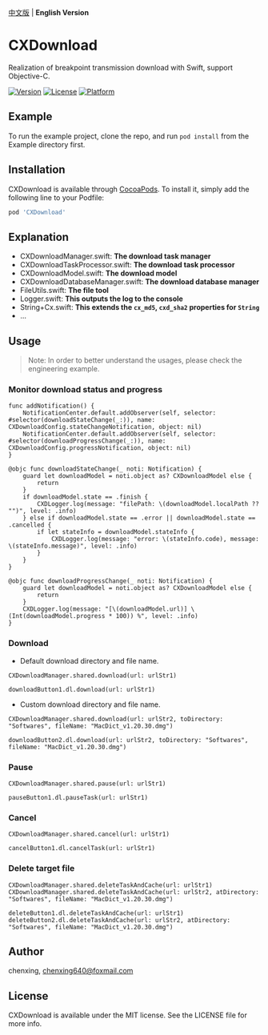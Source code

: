 [中文版](README.md) | **English Version**

# CXDownload

Realization of breakpoint transmission download with Swift, support Objective-C.

[![Version](https://img.shields.io/cocoapods/v/CXDownload.svg?style=flat)](https://cocoapods.org/pods/CXDownload)
[![License](https://img.shields.io/cocoapods/l/CXDownload.svg?style=flat)](https://cocoapods.org/pods/CXDownload)
[![Platform](https://img.shields.io/cocoapods/p/CXDownload.svg?style=flat)](https://cocoapods.org/pods/CXDownload)

## Example

To run the example project, clone the repo, and run `pod install` from the Example directory first.

## Installation

CXDownload is available through [CocoaPods](https://cocoapods.org). To install
it, simply add the following line to your Podfile:

```ruby
pod 'CXDownload'
```

## Explanation

- CXDownloadManager.swift: **The download task manager**
- CXDownloadTaskProcessor.swift: **The download task processor**
- CXDownloadModel.swift: **The download model**
- CXDownloadDatabaseManager.swift: **The download database manager**
- FileUtils.swift: **The file tool**
- Logger.swift: **This outputs the log to the console**
- String+Cx.swift: **This extends the `cx_md5`, `cxd_sha2` properties for `String`**
- ...

## Usage

> Note: In order to better understand the usages, please check the engineering example.

### Monitor download status and progress

```
func addNotification() {
    NotificationCenter.default.addObserver(self, selector: #selector(downloadStateChange(_:)), name: CXDownloadConfig.stateChangeNotification, object: nil)
    NotificationCenter.default.addObserver(self, selector: #selector(downloadProgressChange(_:)), name: CXDownloadConfig.progressNotification, object: nil)
}

@objc func downloadStateChange(_ noti: Notification) {
    guard let downloadModel = noti.object as? CXDownloadModel else {
        return
    }
    if downloadModel.state == .finish {
        CXDLogger.log(message: "filePath: \(downloadModel.localPath ?? "")", level: .info)
    } else if downloadModel.state == .error || downloadModel.state == .cancelled {
        if let stateInfo = downloadModel.stateInfo {
            CXDLogger.log(message: "error: \(stateInfo.code), message: \(stateInfo.message)", level: .info)
        }
    }
}

@objc func downloadProgressChange(_ noti: Notification) {
    guard let downloadModel = noti.object as? CXDownloadModel else {
        return
    }
    CXDLogger.log(message: "[\(downloadModel.url)] \(Int(downloadModel.progress * 100)) %", level: .info)
}
```

### Download

- Default download directory and file name.

```
CXDownloadManager.shared.download(url: urlStr1)
```

```dl
downloadButton1.dl.download(url: urlStr1)
```

- Custom download directory and file name.

```
CXDownloadManager.shared.download(url: urlStr2, toDirectory: "Softwares", fileName: "MacDict_v1.20.30.dmg")
```

```dl
downloadButton2.dl.download(url: urlStr2, toDirectory: "Softwares", fileName: "MacDict_v1.20.30.dmg") 
```

### Pause

```
CXDownloadManager.shared.pause(url: urlStr1)
```

```dl
pauseButton1.dl.pauseTask(url: urlStr1)
```

### Cancel

```
CXDownloadManager.shared.cancel(url: urlStr1)
```

```dl
cancelButton1.dl.cancelTask(url: urlStr1)
```

### Delete target file

```
CXDownloadManager.shared.deleteTaskAndCache(url: urlStr1)
CXDownloadManager.shared.deleteTaskAndCache(url: urlStr2, atDirectory: "Softwares", fileName: "MacDict_v1.20.30.dmg")
```

```dl
deleteButton1.dl.deleteTaskAndCache(url: urlStr1)
deleteButton2.dl.deleteTaskAndCache(url: urlStr2, atDirectory: "Softwares", fileName: "MacDict_v1.20.30.dmg")
```

## Author

chenxing, chenxing640@foxmail.com

## License

CXDownload is available under the MIT license. See the LICENSE file for more info.
